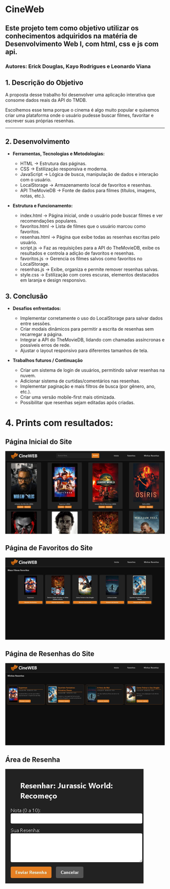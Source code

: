 # CineWeb
## Este projeto tem como objetivo utilizar os conhecimentos adquiridos na matéria de Desenvolvimento Web I, com html, css e js com api.
### Autores: Erick Douglas, Kayo Rodrigues e Leonardo Viana

## 1. Descrição do Objetivo
A proposta desse trabalho foi desenvolver uma aplicação interativa que consome dados reais da API do TMDB.

Escolhemos esse tema porque o cinema é algo muito popular e quisemos criar uma plataforma onde o usuário pudesse buscar filmes, favoritar e escrever suas próprias resenhas.

---

## 2. Desenvolvimento
- **Ferramentas, Tecnologias e Metodologias:**
    - HTML → Estrutura das páginas.
    - CSS → Estilização responsiva e moderna.
    - JavaScript → Lógica de busca, manipulação de dados e interação com o usuário.
    - LocalStorage → Armazenamento local de favoritos e resenhas.
    - API TheMovieDB → Fonte de dados para filmes (títulos, imagens, notas, etc.).

- **Estrutura e Funcionamento:**
    - index.html → Página inicial, onde o usuário pode buscar filmes e ver recomendações populares.
    - favoritos.html → Lista de filmes que o usuário marcou como favoritos.
    - resenhas.html → Página que exibe todas as resenhas escritas pelo usuário.
    - script.js → Faz as requisições para a API do TheMovieDB, exibe os resultados e controla a adição de favoritos e resenhas.
    - favoritos.js → Gerencia os filmes salvos como favoritos no LocalStorage.
    - resenhas.js → Exibe, organiza e permite remover resenhas salvas.
    - style.css → Estilização com cores escuras, elementos destacados em laranja e design responsivo.

## 3. Conclusão
- **Desafios enfrentados:**
    - Implementar corretamente o uso do LocalStorage para salvar dados entre sessões.
    - Criar modais dinâmicos para permitir a escrita de resenhas sem recarregar a página.
    - Integrar a API do TheMovieDB, lidando com chamadas assíncronas e possíveis erros de rede.
    - Ajustar o layout responsivo para diferentes tamanhos de tela.

- **Trabalhos futuros / Continuação**
    - Criar um sistema de login de usuários, permitindo salvar resenhas na nuvem.
    - Adicionar sistema de curtidas/comentários nas resenhas.
    - Implementar paginação e mais filtros de busca (por gênero, ano, etc.).
    - Criar uma versão mobile-first mais otimizada.
    - Possibilitar que resenhas sejam editadas após criadas.

# 4. Prints com resultados:
## Página Inicial do Site
![Página Inicial](prints/paginainicial.png)
## Página de Favoritos do Site
![Página Favoritos](prints/favoritos.png)
## Página de Resenhas do Site
![Página Resenhas](prints/resenhas.png)
## Área de Resenha
![Área de Resenha](prints/resenhar.png)
